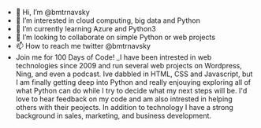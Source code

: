 - 👋 Hi, I’m @bmtrnavsky
- 👀 I’m interested in cloud computing, big data and Python
- 🌱 I’m currently learning Azure and Python3
- 💞️ I’m looking to collaborate on simple Python or web projects 
- 📫 How to reach me twitter @bmtrnavsky
- Join me for 100 Days of Code! 
_I have been intrested in web technologies since 2009 and run several web projects on Wordpress, Ning, and even a podcast. Ive dabbled in HTML, CSS and Javascript, but I am finally getting deep into Python and really enjouying exploring all of what Python can do while I try to decide what my next steps will be. I'd love to hear feedback on my code and am also intrested in helping others with their peojects. In addition to technology I have a strong background in sales, marketing, and business development.  
<!---
bmtrnavsky/bmtrnavsky is a ✨ special ✨ repository because its `README.md` (this file) appears on your GitHub profile.
You can click the Preview link to take a look at your changes.
--->
